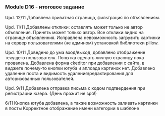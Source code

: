 ### Module D16 - итоговое задание
Upd. 12/11
Добавлена приватная страница, фильтрация по объявлениям.

Upd. 11/11
Добавлены отклики: оставлять может только не автор объявления. Принять может только автор.
Все отклики видно на странице объявленния.
Исправлена невозможность загрузить картинки на сервер пользователями (не админом) установкой библиотеки pillow.


Upd. 10/11
Доведено до ума вход/выход, добавлено отображение текущего пользователя. Попытка сделать личную страницу пока провалена.
Добавлена форма ckeditor при добавлении с сайта, в виджете почему-то кнопки ютуба и аплоада картинок нет.
Добавлено удаление поста и видимость удаления/редактирования для авторизованных пользователей.



Upd. 9/11 
Добавлена отправка письма с кодом подтвердения при регистрации юзера. (День прожит не зря!)


6/11
Кнопка ютуба добавлена, а также возможность заливать картинки в посты
Корректное отображение имени категории в шаблоне



